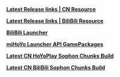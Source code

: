 **[ Latest Release links | CN Resource](https://api-launcher-static.mihoyo.com/hkrpg_cn/mdk/launcher/api/resource?channel_id=1&key=6KcVuOkbcqjJomjZ&launcher_id=33&sub_channel_id=1)**

**[ Latest Release links | BiliBili Resource](https://api-launcher-static.mihoyo.com/hkrpg_cn/mdk/launcher/api/resource?channel_id=14&key=fSPJNRwFHRipkprW&launcher_id=28&sub_channel_id=0)**

**[BiliBili Launcher](https://api-static.mihoyo.com/takumi/ptolemaios_api/api/getLatestRelease?app_id=1953445620&channel=official&app_version=2.26.0.0&key=c8f9b0b98c89f9c2680b4b2b02b96c5a46cd3347411ab037c206381897226f43)**

**[miHoYo Launcher API GamePackages](https://hyp-api.mihoyo.com/hyp/hyp-connect/api/getGamePackages?game_ids[]=64kMb5iAWu&launcher_id=jGHBHlcOq1)**

**[Latest CN HoYoPlay Sophon Chunks Build](https://downloader-api.mihoyo.com/downloader/sophon_chunk/api/getBuild?branch=main&package_id=Je5DM3y6Q2&password=xAghmdIRsgzX&tag=)**

**[Latest CN BiliBili Sophon Chunks Build](https://downloader-api.mihoyo.com/downloader/sophon_chunk/api/getBuild?branch=main&package_id=HMNH5r9cEH&password=nQ2pokX2pFIG&plat_app=ddxf5qt290cg&tag=)**
